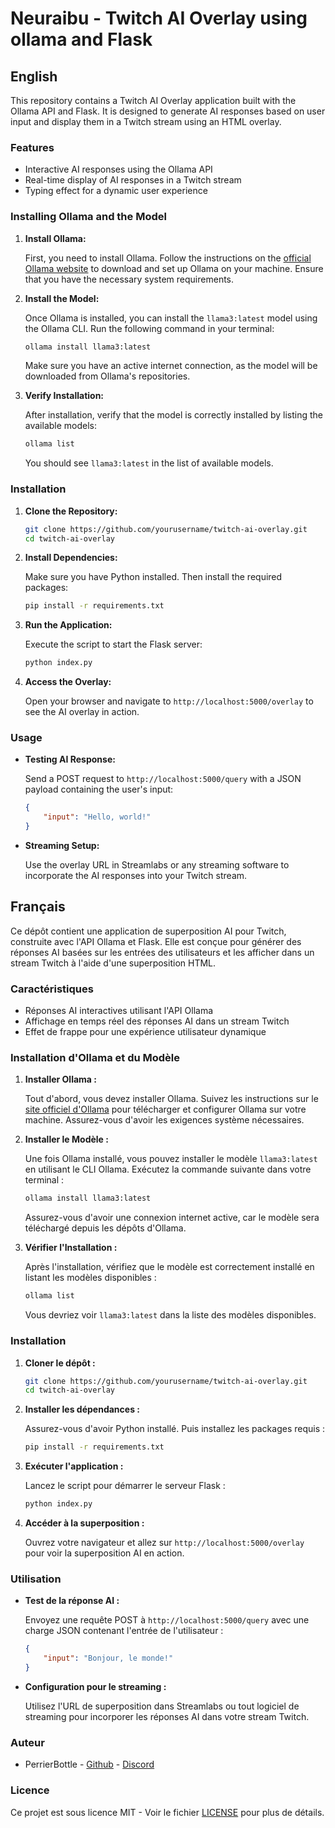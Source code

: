# Neuraibu - Twitch AI Overlay using ollama and Flask

## English

This repository contains a Twitch AI Overlay application built with the Ollama API and Flask. It is designed to generate AI responses based on user input and display them in a Twitch stream using an HTML overlay.

### Features

- Interactive AI responses using the Ollama API
- Real-time display of AI responses in a Twitch stream
- Typing effect for a dynamic user experience

### Installing Ollama and the Model

1. **Install Ollama:**

   First, you need to install Ollama. Follow the instructions on the [official Ollama website](https://ollama.com) to download and set up Ollama on your machine. Ensure that you have the necessary system requirements.

2. **Install the Model:**

   Once Ollama is installed, you can install the `llama3:latest` model using the Ollama CLI. Run the following command in your terminal:

   ```bash
   ollama install llama3:latest
   ```

   Make sure you have an active internet connection, as the model will be downloaded from Ollama's repositories.

3. **Verify Installation:**

   After installation, verify that the model is correctly installed by listing the available models:

   ```bash
   ollama list
   ```

   You should see `llama3:latest` in the list of available models.


### Installation

1. **Clone the Repository:**

   ```bash
   git clone https://github.com/yourusername/twitch-ai-overlay.git
   cd twitch-ai-overlay
   ```

2. **Install Dependencies:**

   Make sure you have Python installed. Then install the required packages:

   ```bash
   pip install -r requirements.txt
   ```

3. **Run the Application:**

   Execute the script to start the Flask server:

   ```bash
   python index.py
   ```

4. **Access the Overlay:**

   Open your browser and navigate to `http://localhost:5000/overlay` to see the AI overlay in action.

### Usage

- **Testing AI Response:**

  Send a POST request to `http://localhost:5000/query` with a JSON payload containing the user's input:

  ```json
  {
      "input": "Hello, world!"
  }
  ```

- **Streaming Setup:**

  Use the overlay URL in Streamlabs or any streaming software to incorporate the AI responses into your Twitch stream.

## Français

Ce dépôt contient une application de superposition AI pour Twitch, construite avec l'API Ollama et Flask. Elle est conçue pour générer des réponses AI basées sur les entrées des utilisateurs et les afficher dans un stream Twitch à l'aide d'une superposition HTML.

### Caractéristiques

- Réponses AI interactives utilisant l'API Ollama
- Affichage en temps réel des réponses AI dans un stream Twitch
- Effet de frappe pour une expérience utilisateur dynamique

### Installation d'Ollama et du Modèle

1. **Installer Ollama :**

   Tout d'abord, vous devez installer Ollama. Suivez les instructions sur le [site officiel d'Ollama](https://ollama.com) pour télécharger et configurer Ollama sur votre machine. Assurez-vous d'avoir les exigences système nécessaires.

2. **Installer le Modèle :**

   Une fois Ollama installé, vous pouvez installer le modèle `llama3:latest` en utilisant le CLI Ollama. Exécutez la commande suivante dans votre terminal :

   ```bash
   ollama install llama3:latest
   ```

   Assurez-vous d'avoir une connexion internet active, car le modèle sera téléchargé depuis les dépôts d'Ollama.

3. **Vérifier l'Installation :**

   Après l'installation, vérifiez que le modèle est correctement installé en listant les modèles disponibles :

   ```bash
   ollama list
   ```

   Vous devriez voir `llama3:latest` dans la liste des modèles disponibles.

### Installation

1. **Cloner le dépôt :**

   ```bash
   git clone https://github.com/yourusername/twitch-ai-overlay.git
   cd twitch-ai-overlay
   ```

2. **Installer les dépendances :**

   Assurez-vous d'avoir Python installé. Puis installez les packages requis :

   ```bash
   pip install -r requirements.txt
   ```

3. **Exécuter l'application :**

   Lancez le script pour démarrer le serveur Flask :

   ```bash
   python index.py
   ```

4. **Accéder à la superposition :**

   Ouvrez votre navigateur et allez sur `http://localhost:5000/overlay` pour voir la superposition AI en action.

### Utilisation

- **Test de la réponse AI :**

  Envoyez une requête POST à `http://localhost:5000/query` avec une charge JSON contenant l'entrée de l'utilisateur :

  ```json
  {
      "input": "Bonjour, le monde!"
  }
  ```

- **Configuration pour le streaming :**

  Utilisez l'URL de superposition dans Streamlabs ou tout logiciel de streaming pour incorporer les réponses AI dans votre stream Twitch.


### Auteur

* PerrierBottle - [Github](https://github.com/PerrierBottle) - [Discord](https://discord.gg/PeA3vESxt7)

### Licence

Ce projet est sous licence MIT - Voir le fichier [LICENSE](LICENSE) pour plus de détails.

